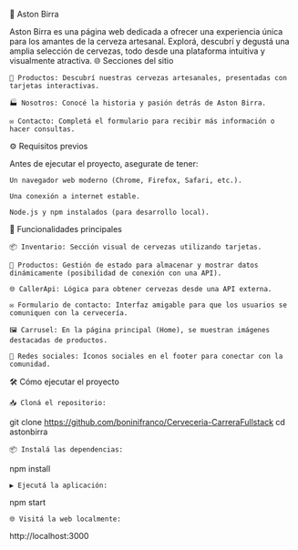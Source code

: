 🍺 Aston Birra

Aston Birra es una página web dedicada a ofrecer una experiencia única para los amantes de la cerveza artesanal.
Explorá, descubrí y degustá una amplia selección de cervezas, todo desde una plataforma intuitiva y visualmente atractiva.
🌐 Secciones del sitio

    🛒 Productos: Descubrí nuestras cervezas artesanales, presentadas con tarjetas interactivas.

    🏭 Nosotros: Conocé la historia y pasión detrás de Aston Birra.

    ✉️ Contacto: Completá el formulario para recibir más información o hacer consultas.

⚙️ Requisitos previos

Antes de ejecutar el proyecto, asegurate de tener:

    Un navegador web moderno (Chrome, Firefox, Safari, etc.).

    Una conexión a internet estable.

    Node.js y npm instalados (para desarrollo local).

🚀 Funcionalidades principales

    📦 Inventario: Sección visual de cervezas utilizando tarjetas.

    🔄 Productos: Gestión de estado para almacenar y mostrar datos dinámicamente (posibilidad de conexión con una API).

    🌐 CallerApi: Lógica para obtener cervezas desde una API externa.

    ✉️ Formulario de contacto: Interfaz amigable para que los usuarios se comuniquen con la cervecería.

    🖼️ Carrusel: En la página principal (Home), se muestran imágenes destacadas de productos.

    🔗 Redes sociales: Íconos sociales en el footer para conectar con la comunidad.


🛠️ Cómo ejecutar el proyecto

    📥 Cloná el repositorio:

git clone https://github.com/boninifranco/Cerveceria-CarreraFullstack
cd astonbirra

    📦 Instalá las dependencias:

npm install

    ▶️ Ejecutá la aplicación:

npm start

    🌐 Visitá la web localmente:

http://localhost:3000

